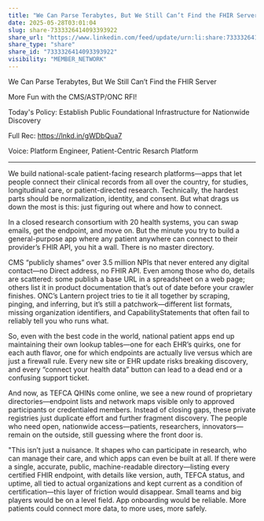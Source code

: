 ```yaml
---
title: "We Can Parse Terabytes, But We Still Can’t Find the FHIR Server"
date: 2025-05-28T03:01:04
slug: share-7333326414093393922
share_url: "https://www.linkedin.com/feed/update/urn:li:share:7333326414093393922"
share_type: "share"
share_id: "7333326414093393922"
visibility: "MEMBER_NETWORK"
---
```


We Can Parse Terabytes, But We Still Can’t Find the FHIR Server

More Fun with the CMS/ASTP/ONC RFI!

Today's Policy: Establish Public Foundational Infrastructure for Nationwide Discovery

Full Rec: https://lnkd.in/gWDbQua7

Voice: Platform Engineer, Patient-Centric Resarch Platform

---

We build national-scale patient-facing research platforms—apps that let people connect their clinical records from all over the country, for studies, longitudinal care, or patient-directed research. Technically, the hardest parts should be normalization, identity, and consent. But what drags us down the most is this: just figuring out where and how to connect.

In a closed research consortium with 20 health systems, you can swap emails, get the endpoint, and move on. But the minute you try to build a general-purpose app where any patient anywhere can connect to their provider’s FHIR API, you hit a wall. There is no master directory. 

CMS “publicly shames” over 3.5 million NPIs that never entered any digital contact—no Direct address, no FHIR API. Even among those who do, details are scattered: some publish a base URL in a spreadsheet on a web page; others list it in product documentation that’s out of date before your crawler finishes. ONC’s Lantern project tries to tie it all together by scraping, pinging, and inferring, but it’s still a patchwork—different list formats, missing organization identifiers, and CapabilityStatements that often fail to reliably tell you who runs what.

So, even with the best code in the world, national patient apps end up maintaining their own lookup tables—one for each EHR’s quirks, one for each auth flavor, one for which endpoints are actually live versus which are just a firewall rule. Every new site or EHR update risks breaking discovery, and every “connect your health data” button can lead to a dead end or a confusing support ticket.

And now, as TEFCA QHINs come online, we see a new round of proprietary directories—endpoint lists and network maps visible only to approved participants or credentialed members. Instead of closing gaps, these private registries just duplicate effort and further fragment discovery. The people who need open, nationwide access—patients, researchers, innovators—remain on the outside, still guessing where the front door is.

"This isn’t just a nuisance. It shapes who can participate in research, who can manage their care, and which apps can even be built at all. If there were a single, accurate, public, machine-readable directory—listing every certified FHIR endpoint, with details like version, auth, TEFCA status, and uptime, all tied to actual organizations and kept current as a condition of certification—this layer of friction would disappear. Small teams and big players would be on a level field. App onboarding would be reliable. More patients could connect more data, to more uses, more safely.
